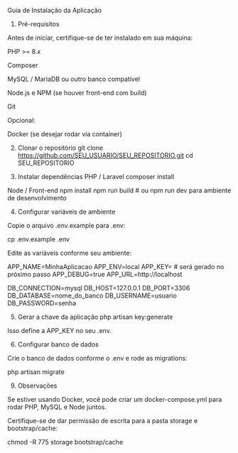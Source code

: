 Guia de Instalação da Aplicação
1. Pré-requisitos

Antes de iniciar, certifique-se de ter instalado em sua máquina:

PHP >= 8.x

Composer

MySQL / MariaDB
 ou outro banco compatível

Node.js e NPM
 (se houver front-end com build)

Git

Opcional:

Docker
 (se desejar rodar via container)

2. Clonar o repositório
 git clone https://github.com/SEU_USUARIO/SEU_REPOSITORIO.git
cd SEU_REPOSITORIO

3. Instalar dependências
PHP / Laravel
composer install

Node / Front-end
npm install
npm run build   # ou npm run dev para ambiente de desenvolvimento

4. Configurar variáveis de ambiente

Copie o arquivo .env.example para .env:

cp .env.example .env


Edite as variáveis conforme seu ambiente:

APP_NAME=MinhaAplicacao
APP_ENV=local
APP_KEY=   # será gerado no próximo passo
APP_DEBUG=true
APP_URL=http://localhost

DB_CONNECTION=mysql
DB_HOST=127.0.0.1
DB_PORT=3306
DB_DATABASE=nome_do_banco
DB_USERNAME=usuario
DB_PASSWORD=senha

5. Gerar a chave da aplicação
php artisan key:generate


Isso define a APP_KEY no seu .env.

6. Configurar banco de dados

Crie o banco de dados conforme o .env e rode as migrations:

php artisan migrate

9. Observações

Se estiver usando Docker, você pode criar um docker-compose.yml para rodar PHP, MySQL e Node juntos.

Certifique-se de dar permissão de escrita para a pasta storage e bootstrap/cache:

chmod -R 775 storage bootstrap/cache
